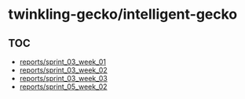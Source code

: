 # twinkling-gecko/intelligent-gecko

## TOC

- [reports/sprint_03_week_01](https://twinkling-gecko.github.io/intelligent-gecko/reports/sprint_03_week_01.html)
- [reports/sprint_03_week_02](https://twinkling-gecko.github.io/intelligent-gecko/reports/sprint_03_week_02.html)
- [reports/sprint_03_week_03](https://twinkling-gecko.github.io/intelligent-gecko/reports/sprint_03_week_03.html)
- [reports/sprint_05_week_02](https://twinkling-gecko.github.io/intelligent-gecko/reports/sprint_05_week_02.html)
